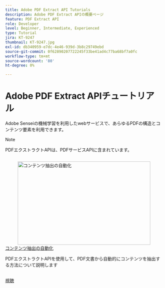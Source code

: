 ```yaml
---
title: Adobe PDF Extract API Tutorials
description: Adobe PDF Extract APIの概要ページ
feature: PDF Extract API
role: Developer
level: Beginner, Intermediate, Experienced
type: Tutorial
jira: KT-9247
thumbnail: KT-9247.jpg
exl-id: db340959-e7dc-4e46-939d-3b8c29749ebd
source-git-commit: 0f62890207722245f33be41ad4c77ba68bf7a0fc
workflow-type: tm+mt
source-wordcount: '80'
ht-degree: 0%

---
```


# Adobe PDF Extract APIチュートリアル

Adobe Senseiの機械学習を利用したwebサービスで、あらゆるPDFの構造とコンテンツ要素を利用できます。

>[!NOTE]
>
>PDFエクストラクトAPIは、PDFサービスAPIに含まれています。

<!-- Comment -->
<!-- CARDS

* https://experienceleague.adobe.com/en/docs/acrobat-services-learn/tutorials/pdfextract/automate-content-extraction
  {target = _self}
  {title = Automate content extraction}
  {description = Learn how to automate the extraction of content from a PDF documents using the PDF Extract API}
  {image = https://experienceleague.adobe.com/en/docs/acrobat-services-learn/tutorials/pdfextract/media_107c9ca639cccd7aea6b882e9e704699d7af57aa1.png?width=400&format=webply&optimize=medium}
  {cta = Watch}

-->
<!-- End Comment -->

<!-- START CARDS HTML - DO NOT MODIFY BY HAND -->
<div class="columns">
    <div class="column is-half-tablet is-half-desktop is-one-third-widescreen" aria-label="Automate content extraction">
        <div class="card" style="height: 100%; display: flex; flex-direction: column; height: 100%;">
            <div class="card-image">
                <figure class="image x-is-16by9">
                    <a href="https://experienceleague.adobe.com/en/docs/acrobat-services-learn/tutorials/pdfextract/automate-content-extraction" title="コンテンツ抽出の自動化" target="_self" rel="referrer">
                        <img class="is-bordered-r-small" src="https://experienceleague.adobe.com/en/docs/acrobat-services-learn/tutorials/pdfextract/media_107c9ca639cccd7aea6b882e9e704699d7af57aa1.png?width=400&format=webply&optimize=medium" alt="コンテンツ抽出の自動化"
                             style="width: 100%; aspect-ratio: 16 / 9; object-fit: cover; overflow: hidden; display: block; margin: auto;">
                    </a>
                </figure>
            </div>
            <div class="card-content is-padded-small" style="display: flex; flex-direction: column; flex-grow: 1; justify-content: space-between;">
                <div class="top-card-content">
                    <p class="headline is-size-6 has-text-weight-bold">
                        <a href="https://experienceleague.adobe.com/en/docs/acrobat-services-learn/tutorials/pdfextract/automate-content-extraction" target="_self" rel="referrer" title="コンテンツ抽出の自動化">コンテンツ抽出の自動化</a>
                    </p>
                    <p class="is-size-6">PDFエクストラクトAPIを使用して、PDF文書から自動的にコンテンツを抽出する方法について説明します</p>
                </div>
                <a href="https://experienceleague.adobe.com/en/docs/acrobat-services-learn/tutorials/pdfextract/automate-content-extraction" target="_self" rel="referrer" class="spectrum-Button spectrum-Button--outline spectrum-Button--primary spectrum-Button--sizeM" style="align-self: flex-start; margin-top: 1rem;">
                    <span class="spectrum-Button-label has-no-wrap has-text-weight-bold">視聴</span>
                </a>
            </div>
        </div>
    </div>
</div>
<!-- END CARDS HTML - DO NOT MODIFY BY HAND -->